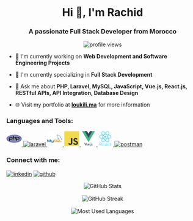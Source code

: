 <h1 align="center">Hi 👋, I'm Rachid</h1>
<h3 align="center">A passionate Full Stack Developer from Morocco</h3>

<p align="center">
  <img src="https://komarev.com/ghpvc/?username=Loukili-Rachid&label=Profile%20views&color=0e75b6&style=flat" alt="profile views" />
</p>

- 🔭 I'm currently working on **Web Development and Software Engineering Projects**

- 🌱 I'm currently specializing in **Full Stack Development**

- 💬 Ask me about **PHP, Laravel, MySQL, JavaScript, Vue.js, React.js, RESTful APIs, API Integration, Database Design**

- 🌐 Visit my portfolio at **[loukili.ma](https://www.loukili.ma/projects/)** for more information
<h3 align="left">Languages and Tools:</h3>
<p align="left">
<a href="https://www.php.net" target="_blank" rel="noreferrer"> <img src="https://raw.githubusercontent.com/devicons/devicon/master/icons/php/php-original.svg" alt="php" width="40" height="40"/> </a>
<a href="https://laravel.com" target="_blank" rel="noreferrer"> <img src="https://laravel.com/img/logotype.min.svg" alt="laravel" width="40" height="40"/> </a>
<a href="https://www.mysql.com/" target="_blank" rel="noreferrer"> <img src="https://raw.githubusercontent.com/devicons/devicon/master/icons/mysql/mysql-original-wordmark.svg" alt="mysql" width="40" height="40"/> </a>
<a href="https://developer.mozilla.org/en-US/docs/Web/JavaScript" target="_blank" rel="noreferrer"> <img src="https://raw.githubusercontent.com/devicons/devicon/master/icons/javascript/javascript-original.svg" alt="javascript" width="40" height="40"/> </a>
<a href="https://vuejs.org/" target="_blank" rel="noreferrer"> <img src="https://raw.githubusercontent.com/devicons/devicon/master/icons/vuejs/vuejs-original-wordmark.svg" alt="vuejs" width="40" height="40"/> </a>
<a href="https://reactjs.org/" target="_blank" rel="noreferrer"> <img src="https://raw.githubusercontent.com/devicons/devicon/master/icons/react/react-original-wordmark.svg" alt="react" width="40" height="40"/> </a>
<a href="https://postman.com" target="_blank" rel="noreferrer"> <img src="https://www.vectorlogo.zone/logos/getpostman/getpostman-icon.svg" alt="postman" width="40" height="40"/> </a>
</p>

<h3 align="left">Connect with me:</h3>
<p align="left">
<a href="https://linkedin.com/in/loukili-rachid" target="blank"><img align="center" src="https://raw.githubusercontent.com/rahuldkjain/github-profile-readme-generator/master/src/images/icons/Social/linked-in-alt.svg" alt="linkedin" height="30" width="40" /></a>
<a href="https://github.com/Loukili-Rachid" target="blank"><img align="center" src="https://raw.githubusercontent.com/rahuldkjain/github-profile-readme-generator/master/src/images/icons/Social/github.svg" alt="github" height="30" width="40" /></a>
</p>

<p align="center">
  <img align="center" src="https://github-readme-stats.vercel.app/api?username=Loukili-Rachid&show_icons=true&theme=dark&locale=en" alt="GitHub Stats" />
</p>

<p align="center">
  <img align="center" src="https://github-readme-streak-stats.herokuapp.com/?user=Loukili-Rachid&theme=dark" alt="GitHub Streak" />
</p>

<p align="center">
  <img align="center" src="https://github-readme-stats.vercel.app/api/top-langs?username=Loukili-Rachid&show_icons=true&theme=dark&locale=en&layout=compact" alt="Most Used Languages" />
</p>

